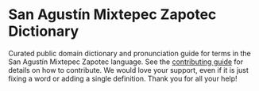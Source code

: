 
# San Agustín Mixtepec Zapotec Dictionary

Curated public domain dictionary and pronunciation guide for terms in the San Agustín Mixtepec Zapotec language. See the [contributing guide](https://github.com/drumworkteam/term/blob/make/.github/contributing.md) for details on how to contribute. We would love your support, even if it is just fixing a word or adding a single definition. Thank you for all your help!